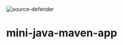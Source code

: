![source-defender](https://s3-us-west-2.amazonaws.com/source-defender-shared-resources-badges-us-west-2/bigspotteddog/mini-java-maven-app/source-defender.svg?m=1)

# mini-java-maven-app
